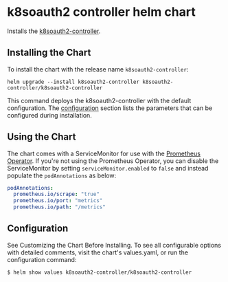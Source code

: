 # k8soauth2 controller helm chart

Installs the [k8soauth2-controller](https://github.com/DoodleScheduling/k8soauth2-controller).

## Installing the Chart

To install the chart with the release name `k8soauth2-controller`:

```console
helm upgrade --install k8soauth2-controller k8soauth2-controller/k8soauth2-controller
```

This command deploys the k8soauth2-controller with the default configuration. The [configuration](#configuration) section lists the parameters that can be configured during installation.

## Using the Chart

The chart comes with a ServiceMonitor for use with the [Prometheus Operator](https://github.com/helm/charts/tree/master/stable/prometheus-operator).
If you're not using the Prometheus Operator, you can disable the ServiceMonitor by setting `serviceMonitor.enabled` to `false` and instead
populate the `podAnnotations` as below:

```yaml
podAnnotations:
  prometheus.io/scrape: "true"
  prometheus.io/port: "metrics"
  prometheus.io/path: "/metrics"
```

## Configuration

See Customizing the Chart Before Installing. To see all configurable options with detailed comments, visit the chart's values.yaml, or run the configuration command:

```sh
$ helm show values k8soauth2-controller/k8soauth2-controller
```
